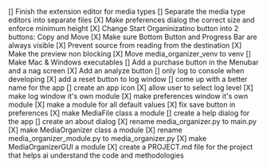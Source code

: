[] Finish the extension editor for media types
[] Separate the media type editors into separate files
[X] Make preferences dialog the correct size and enforce minimum height
[X] Change Start Organinizatino button into 2 buttons: Copy and Move
[X] Make sure Bottom Button and Progress Bar are always visible
[X] Prevent source from reading from the destination
[X] Make the preview non blocking
[X] Move media_organizer_venv to venv
[] Make Mac & Windows executables
[] Add a purchase button in the Menubar and a nag screen
[X] Add an analyze button
[] only log to console when developing
[X] add a reset button to log window
[] come up with a better name for the app
[] create an app icon
[X] allow user to select log level
[X] make log window it's own module
[X] make preferences window it's own module
[X] make a module for all default values
[X] fix save button in preferences
[X] make MediaFile class a module
[] create a help dialog for the app
[] create an about dialog
[X] rename media_organizer.py to main.py
[X] make MediaOrganizer class a module
[X] rename media_organizer_module.py to media_organizer.py
[X] make MediaOrganizerGUI a module
[X] create a PROJECT.md file for the project that helps ai understand the code and methodologies
